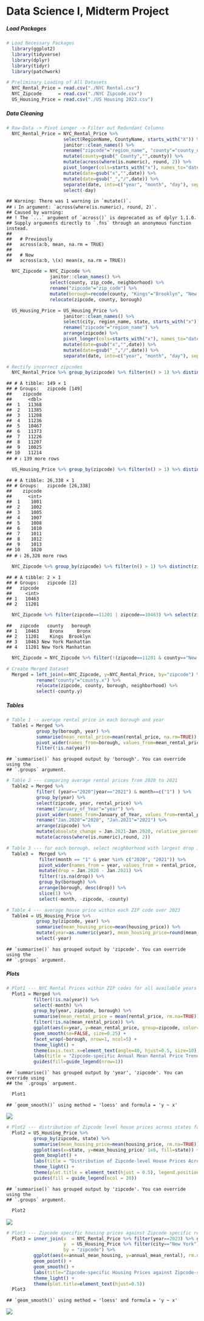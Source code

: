 Data Science I, Midterm Project
================

##### Load Packages

``` r
# Load Necessary Packages
  library(ggplot2)
  library(tidyverse)
  library(dplyr)
  library(tidyr)
  library(patchwork)

# Preliminary Loading of All Datasets
  NYC_Rental_Price = read.csv("./NYC Rental.csv")
  NYC_Zipcode      = read.csv("./NYC Zipcode.csv")
  US_Housing_Price = read.csv("./US Housing 2023.csv")
```

##### Data Cleaning

``` r
# Raw-Data -> Pivot Longer -> Filter out Redundant Columns
  NYC_Rental_Price = NYC_Rental_Price %>% 
                     select(RegionName, CountyName, starts_with("X")) %>% 
                     janitor::clean_names() %>% 
                     rename("zipcode"="region_name", "county"="county_name") %>% 
                     mutate(county=gsub(" County","",county)) %>% 
                     mutate(across(where(is.numeric), round, 2)) %>% 
                     pivot_longer(cols=starts_with("x"), names_to="date", values_to="rental_price") %>% 
                     mutate(date=gsub("x","",date)) %>% 
                     mutate(date=gsub("_","/",date)) %>%
                     separate(date, into=c("year", "month", "day"), sep="/") %>%
                     select(-day)
```

    ## Warning: There was 1 warning in `mutate()`.
    ## ℹ In argument: `across(where(is.numeric), round, 2)`.
    ## Caused by warning:
    ## ! The `...` argument of `across()` is deprecated as of dplyr 1.1.0.
    ## Supply arguments directly to `.fns` through an anonymous function instead.
    ## 
    ##   # Previously
    ##   across(a:b, mean, na.rm = TRUE)
    ## 
    ##   # Now
    ##   across(a:b, \(x) mean(x, na.rm = TRUE))

``` r
  NYC_Zipcode = NYC_Zipcode %>% 
                janitor::clean_names() %>% 
                select(county, zip_code, neighborhood) %>% 
                rename("zipcode"="zip_code") %>% 
                mutate(borough=recode(county, "Kings"="Brooklyn", "New York"="Manhattan", "Richmond"="Staten Island")) %>% 
                relocate(zipcode, county, borough)

  US_Housing_Price = US_Housing_Price %>% 
                     janitor::clean_names() %>% 
                     select(city, region_name, state, starts_with("x")) %>% 
                     rename("zipcode"="region_name") %>% 
                     arrange(zipcode) %>%
                     pivot_longer(cols=starts_with("x"), names_to="date", values_to="housing_price") %>% 
                     mutate(date=gsub("x","",date)) %>% 
                     mutate(date=gsub("_","/",date)) %>% 
                     separate(date, into=c("year", "month", "day"), sep="/")

# Rectify incorrect zipcodes
  NYC_Rental_Price %>% group_by(zipcode) %>% filter(n() > 1) %>% distinct(zipcode)  # zipcodes all unique
```

    ## # A tibble: 149 × 1
    ## # Groups:   zipcode [149]
    ##    zipcode
    ##      <dbl>
    ##  1   11368
    ##  2   11385
    ##  3   11208
    ##  4   11236
    ##  5   10467
    ##  6   11373
    ##  7   11226
    ##  8   11207
    ##  9   10025
    ## 10   11214
    ## # ℹ 139 more rows

``` r
  US_Housing_Price %>% group_by(zipcode) %>% filter(n() > 1) %>% distinct(zipcode)  # zipcodes all unique
```

    ## # A tibble: 26,338 × 1
    ## # Groups:   zipcode [26,338]
    ##    zipcode
    ##      <int>
    ##  1    1001
    ##  2    1002
    ##  3    1005
    ##  4    1007
    ##  5    1008
    ##  6    1010
    ##  7    1011
    ##  8    1012
    ##  9    1013
    ## 10    1020
    ## # ℹ 26,328 more rows

``` r
  NYC_Zipcode %>% group_by(zipcode) %>% filter(n() > 1) %>% distinct(zipcode)       # zipcode 10463 and 11201
```

    ## # A tibble: 2 × 1
    ## # Groups:   zipcode [2]
    ##   zipcode
    ##     <int>
    ## 1   10463
    ## 2   11201

``` r
  NYC_Zipcode %>% filter(zipcode==11201 | zipcode==10463) %>% select(zipcode, county, borough) # correct data should be: 11201--Kings--Brooklyn & 10463--Bronx--Bronx
```

    ##   zipcode   county   borough
    ## 1   10463    Bronx     Bronx
    ## 2   11201    Kings  Brooklyn
    ## 3   10463 New York Manhattan
    ## 4   11201 New York Manhattan

``` r
  NYC_Zipcode = NYC_Zipcode %>% filter(!(zipcode==11201 & county=="New York")) %>% filter(!(zipcode==10463 & county=="New York")) # select all correct zipcodes

# Create Merged Dataset
  Merged = left_join(x=NYC_Zipcode, y=NYC_Rental_Price, by="zipcode") %>%
           rename("county"="county.x") %>% 
           relocate(zipcode, county, borough, neighborhood) %>% 
           select(-county.y)
```

##### Tables

``` r
# Table 1 -- average rental price in each borough and year
  Table1 = Merged %>% 
           group_by(borough, year) %>% 
           summarise(mean_rental_price=mean(rental_price, na.rm=TRUE)) %>% 
           pivot_wider(names_from=borough, values_from=mean_rental_price) %>% 
           filter(!is.na(year))
```

    ## `summarise()` has grouped output by 'borough'. You can override using the
    ## `.groups` argument.

``` r
# Table 2 --- comparing average rental prices from 2020 to 2021
  Table2 = Merged %>% 
           filter( (year=="2020"|year=="2021") & month==c("1") ) %>% 
           group_by(year) %>% 
           select(zipcode, year, rental_price) %>% 
           rename("January_of_Year"="year") %>% 
           pivot_wider(names_from=January_of_Year, values_from=rental_price) %>% 
           rename("Jan.2020"="2020", "Jan.2021"="2021") %>% 
           arrange(zipcode) %>% 
           mutate(absolute_change = Jan.2021-Jan.2020, relative_percentage_change = (Jan.2021 - Jan.2020) / Jan.2020 * 100) %>% 
           mutate(across(where(is.numeric),round, 2))

# Table 3 --- for each borough, select neighborhood with largest drop in rental price from 2020 to 2021 
  Table3 =  Merged %>% 
            filter(month == "1" & year %in% c("2020", "2021")) %>%
            pivot_wider(names_from = year, values_from = rental_price, names_prefix = "Jan.") %>%
            mutate(drop = Jan.2020 - Jan.2021) %>% 
            filter(!is.na(drop)) %>% 
            group_by(borough) %>%
            arrange(borough, desc(drop)) %>%
            slice(1) %>%
            select(-month, -zipcode, -county)

# Table 4 --- average house price within each ZIP code over 2023
  Table4 = US_Housing_Price %>% 
           group_by(zipcode, year) %>% 
           summarise(mean_housing_price=mean(housing_price)) %>% 
           mutate(year=as.numeric(year), mean_housing_price=round(mean_housing_price,digits=0)) %>% 
           select(-year)
```

    ## `summarise()` has grouped output by 'zipcode'. You can override using the
    ## `.groups` argument.

##### Plots

``` r
# Plot1 --- NYC Rental Prices within ZIP codes for all available years facilitating comparisons across borough
  Plot1 = Merged %>% 
          filter(!is.na(year)) %>% 
          select(-month) %>% 
          group_by(year, zipcode, borough) %>% 
          summarise(mean_rental_price = mean(rental_price, rm.na=TRUE)) %>% 
          filter(!is.na(mean_rental_price)) %>% 
          ggplot(aes(x=year, y=mean_rental_price, group=zipcode, color=borough, rm.na=TRUE)) +
          geom_smooth(se=FALSE, size=0.25) + 
          facet_wrap(~borough, nrow=1, ncol=5) +
          theme_light() +
          theme(axis.text.x=element_text(angle=40, hjust=0.5, size=10), plot.title=element_text(hjust=0.5), legend.position="bottom") +
          labs(title = "Zipcode-specific Annual Mean Rental Price Trends by Borough (2015-2024)", x = "Year", y = "Annual Mean Rental Price", color = "Borough") +
          guides(fill=guide_legend(nrow=1))
```

    ## `summarise()` has grouped output by 'year', 'zipcode'. You can override using
    ## the `.groups` argument.

``` r
  Plot1
```

    ## `geom_smooth()` using method = 'loess' and formula = 'y ~ x'

![](p8105_mtp_ez2384_files/figure-gfm/Plots-1.png)<!-- -->

``` r
# Plot2 --- distribution of Zipcode level house prices across states facilitating comparison of the distribution of house prices across states
  Plot2 = US_Housing_Price %>% 
          group_by(zipcode, state) %>% 
          summarise(mean_housing_price=mean(housing_price, rm.na=TRUE)) %>% 
          ggplot(aes(x=state, y=mean_housing_price/ 1e6, fill=state)) + 
          geom_boxplot() + 
          labs(title = "Distribution of Zipcode-level House Prices Across States", x = "State", y = "House Price (Million Dollars)") +
          theme_light() +     
          theme(plot.title = element_text(hjust = 0.5), legend.position = "bottom", legend.key.size = unit(0.5, "cm"), axis.text.x = element_text(angle = 45, hjust = 1)) + 
          guides(fill = guide_legend(ncol = 20))
```

    ## `summarise()` has grouped output by 'zipcode'. You can override using the
    ## `.groups` argument.

``` r
  Plot2
```

![](p8105_mtp_ez2384_files/figure-gfm/Plots-2.png)<!-- -->

``` r
# Plot3 --- Zipcode specific housing prices against Zipcode specific rental prices ( In NYC 2023 )
  Plot3 = inner_join(x  = NYC_Rental_Price %>% filter(year==2023) %>% group_by(zipcode) %>% summarise(annual_mean_rental=mean(rental_price)), 
                     y  = US_Housing_Price %>% filter(city=="New York") %>% group_by(zipcode) %>% summarise(annual_mean_housing=mean(housing_price)), 
                     by = "zipcode") %>% 
          ggplot(aes(x=annual_mean_housing, y=annual_mean_rental), rm.na=TRUE) + 
          geom_point() +
          geom_smooth() +
          labs(title="Zipcode-specific Housing Prices against Zipcode-specific Rental Prices", x="Annual Mean Housing Price", y="Annual Mean Rental Price") +
          theme_light() + 
          theme(plot.title=element_text(hjust=0.5))
  Plot3
```

    ## `geom_smooth()` using method = 'loess' and formula = 'y ~ x'

![](p8105_mtp_ez2384_files/figure-gfm/Plots-3.png)<!-- -->
